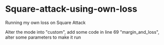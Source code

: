 # Square-attack-using-own-loss
Running my own loss on Square Attack

Alter the mode into "custom", add some code in line 69 "margin_and_loss", alter some parameters to make it run
